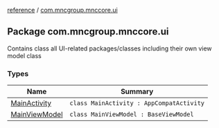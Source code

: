 [reference](../index.md) / [com.mncgroup.mnccore.ui](./index.md)

## Package com.mncgroup.mnccore.ui

Contains class all UI-related packages/classes including their own view model class

### Types

| Name | Summary |
|---|---|
| [MainActivity](-main-activity/index.md) | `class MainActivity : AppCompatActivity` |
| [MainViewModel](-main-view-model/index.md) | `class MainViewModel : BaseViewModel` |
